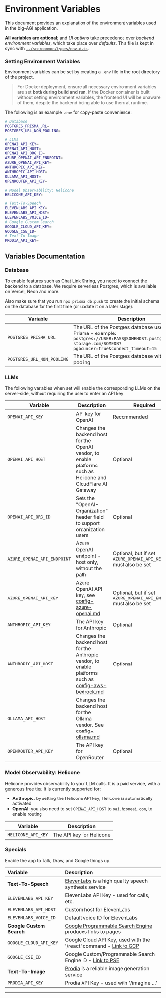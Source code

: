 # Environment Variables

This document provides an explanation of the environment variables used in the big-AGI application.

**All variables are optional**; and _UI options_ take precedence over _backend environment variables_,
which take place over _defaults_. This file is kept in sync with [`../src/common/types/env.d.ts`](../src/common/types/env.d.ts).

### Setting Environment Variables

Environment variables can be set by creating a `.env` file in the root directory of the project.

> For Docker deployment, ensure all necessary environment variables are set **both during build and run**.
> If the Docker container is built without setting environment variables, the frontend UI will be unaware
> of them, despite the backend being able to use them at runtime.

The following is an example `.env` for copy-paste convenience:

```bash
# Database
POSTGRES_PRISMA_URL=
POSTGRES_URL_NON_POOLING=

# LLMs
OPENAI_API_KEY=
OPENAI_API_HOST=
OPENAI_API_ORG_ID=
AZURE_OPENAI_API_ENDPOINT=
AZURE_OPENAI_API_KEY=
ANTHROPIC_API_KEY=
ANTHROPIC_API_HOST=
OLLAMA_API_HOST=
OPENROUTER_API_KEY=

# Model Observability: Helicone
HELICONE_API_KEY=

# Text-To-Speech
ELEVENLABS_API_KEY=
ELEVENLABS_API_HOST=
ELEVENLABS_VOICE_ID=
# Google Custom Search
GOOGLE_CLOUD_API_KEY=
GOOGLE_CSE_ID=
# Text-To-Image
PRODIA_API_KEY=
```

## Variables Documentation

### Database

To enable features such as Chat Link Shring, you need to connect the backend to a database. We require
serverless Postgres, which is available on Vercel, Neon and more.

Also make sure that you run `npx prisma db:push` to create the initial schema on the database for the
first time (or update it on a later stage).

| Variable                   | Description                                                                                                                                                     |
|----------------------------|-----------------------------------------------------------------------------------------------------------------------------------------------------------------|
| `POSTGRES_PRISMA_URL`      | The URL of the Postgres database used by Prisma - example: `postgres://USER:PASS@SOMEHOST.postgres.vercel-storage.com/SOMEDB?pgbouncer=true&connect_timeout=15` |
| `POSTGRES_URL_NON_POOLING` | The URL of the Postgres database without pooling                                                                                                                |

### LLMs

The following variables when set will enable the corresponding LLMs on the server-side, without
requiring the user to enter an API key

| Variable                    | Description                                                                                                                   | Required                                                          |
|-----------------------------|-------------------------------------------------------------------------------------------------------------------------------|-------------------------------------------------------------------|
| `OPENAI_API_KEY`            | API key for OpenAI                                                                                                            | Recommended                                                       |
| `OPENAI_API_HOST`           | Changes the backend host for the OpenAI vendor, to enable platforms such as Helicone and CloudFlare AI Gateway                | Optional                                                          |
| `OPENAI_API_ORG_ID`         | Sets the "OpenAI-Organization" header field to support organization users                                                     | Optional                                                          |
| `AZURE_OPENAI_API_ENDPOINT` | Azure OpenAI endpoint - host only, without the path                                                                           | Optional, but if set `AZURE_OPENAI_API_KEY` must also be set      |
| `AZURE_OPENAI_API_KEY`      | Azure OpenAI API key, see [config-azure-openai.md](config-azure-openai.md)                                                    | Optional, but if set `AZURE_OPENAI_API_ENDPOINT` must also be set |
| `ANTHROPIC_API_KEY`         | The API key for Anthropic                                                                                                     | Optional                                                          |
| `ANTHROPIC_API_HOST`        | Changes the backend host for the Anthropic vendor, to enable platforms such as [config-aws-bedrock.md](config-aws-bedrock.md) | Optional                                                          |
| `OLLAMA_API_HOST`           | Changes the backend host for the Ollama vendor. See [config-ollama.md](config-ollama.md)                                      |                                                                   |
| `OPENROUTER_API_KEY`        | The API key for OpenRouter                                                                                                    | Optional                                                          |

### Model Observability: Helicone

Helicone provides observability to your LLM calls. It is a paid service, with a generous free tier.
It is currently supported for:

- **Anthropic**: by setting the Helicone API key, Helicone is automatically activated
- **OpenAI**: you also need to set `OPENAI_API_HOST` to `oai.hconeai.com`, to enable routing

| Variable           | Description              |
|--------------------|--------------------------|
| `HELICONE_API_KEY` | The API key for Helicone |

### Specials

Enable the app to Talk, Draw, and Google things up.

| Variable                 | Description                                                                                                             |
|:-------------------------|:------------------------------------------------------------------------------------------------------------------------|
| **Text-To-Speech**       | [ElevenLabs](https://elevenlabs.io/) is a high quality speech synthesis service                                         |
| `ELEVENLABS_API_KEY`     | ElevenLabs API Key - used for calls, etc.                                                                               |
| `ELEVENLABS_API_HOST`    | Custom host for ElevenLabs                                                                                              |
| `ELEVENLABS_VOICE_ID`    | Default voice ID for ElevenLabs                                                                                         |
| **Google Custom Search** | [Google Programmable Search Engine](https://programmablesearchengine.google.com/about/)  produces links to pages        |
| `GOOGLE_CLOUD_API_KEY`   | Google Cloud API Key, used with the '/react' command - [Link to GCP](https://console.cloud.google.com/apis/credentials) |
| `GOOGLE_CSE_ID`          | Google Custom/Programmable Search Engine ID - [Link to PSE](https://programmablesearchengine.google.com/)               |
| **Text-To-Image**        | [Prodia](https://prodia.com/) is a reliable image generation service                                                    |
| `PRODIA_API_KEY`         | Prodia API Key - used with '/imagine ...'                                                                               |

---



